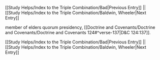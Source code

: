 [[Study Helps/Index to the Triple Combination/Bad|Previous Entry]]  ||  [[Study Helps/Index to the Triple Combination/Baldwin, Wheeler|Next Entry]]

 member of elders quorum presidency, [[Doctrine and Covenants/Doctrine and Covenants/Doctrine and Covenants 124#^verse-137|D&C 124:137]].

[[Study Helps/Index to the Triple Combination/Bad|Previous Entry]]  ||  [[Study Helps/Index to the Triple Combination/Baldwin, Wheeler|Next Entry]]